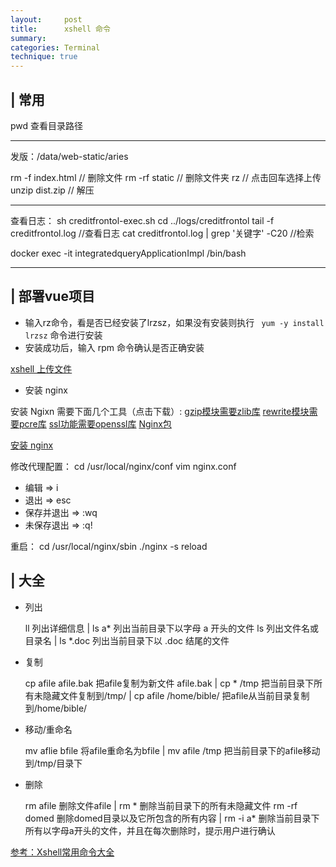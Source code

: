 ```yaml
---
layout:     post
title:      xshell 命令
summary:
categories: Terminal
technique: true
---
```




## | 常用

pwd 查看目录路径

------------

发版：/data/web-static/aries

rm -f index.html // 删除文件
rm -rf static   // 删除文件夹
rz // 点击回车选择上传
unzip dist.zip  // 解压

---------------

查看日志：
sh creditfrontol-exec.sh
cd ../logs/creditfrontol
tail -f creditfrontol.log       //查看日志
cat creditfrontol.log | grep '关键字' -C20     //检索

docker exec -it integratedqueryApplicationImpl /bin/bash

--------------
## | 部署vue项目

- 输入rz命令，看是否已经安装了lrzsz，如果没有安装则执行 ` yum -y install lrzsz` 命令进行安装
- 安装成功后，输入 rpm 命令确认是否正确安装

[xshell 上传文件](https://www.cnblogs.com/nbf-156cwl/p/8641165.html)

- 安装 nginx

安装 Ngixn 需要下面几个工具（点击下载）:
[gzip模块需要zlib库](http://www.zlib.net/)
[rewrite模块需要pcre库](http://www.pcre.org/)
[ssl功能需要openssl库](http://www.openssl.org/)
[Nginx包](http://nginx.org/en/download.html)

[安装 nginx](https://www.jianshu.com/p/05f889faa74b?from=timeline&isappinstalled=0)

修改代理配置：
cd /usr/local/nginx/conf
vim nginx.conf

- 编辑 => i
- 退出 => esc
- 保存并退出 => :wq
- 未保存退出 => :q!

重启：
cd /usr/local/nginx/sbin
./nginx -s reload


## | 大全

- 列出

    ll 列出详细信息 | ls a* 列出当前目录下以字母 a 开头的文件
    ls 列出文件名或目录名 |  ls *.doc 列出当前目录下以 .doc 结尾的文件

- 复制

    cp afile afile.bak 把afile复制为新文件 afile.bak | cp * /tmp 把当前目录下所有未隐藏文件复制到/tmp/
     |  cp afile /home/bible/ 把afile从当前目录复制到/home/bible/

- 移动/重命名

    mv aflie bfile 将afile重命名为bfile | mv afile /tmp 把当前目录下的afile移动到/tmp/目录下

- 删除

    rm afile 删除文件afile | rm * 删除当前目录下的所有未隐藏文件
    rm -rf domed 删除domed目录以及它所包含的所有内容 | rm -i a* 删除当前目录下所有以字母a开头的文件，并且在每次删除时，提示用户进行确认


[参考：Xshell常用命令大全](https://www.jianshu.com/p/12b342ef0793)
